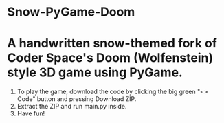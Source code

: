 # Snow-PyGame-Doom
# A handwritten snow-themed fork of Coder Space's Doom (Wolfenstein) style 3D game using PyGame.

1. To play the game, download the code by clicking the big green "<> Code" button and pressing Download ZIP.
2. Extract the ZIP and run main.py inside.
3. Have fun!
